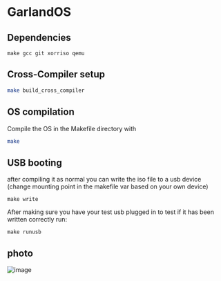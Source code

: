 # GarlandOS
## Dependencies
```
make gcc git xorriso qemu
```
## Cross-Compiler setup
```bash
make build_cross_compiler
```
## OS compilation
Compile the OS in the Makefile directory with
```bash
make
```
## USB booting
after compiling it as normal you can write the iso file to a usb device (change mounting point in the makefile var based on your own device)
```
make write
```
After making sure you have your test usb plugged in to test if it has been written correctly run:
```
make runusb
```
## photo
![image](https://github.com/ernestbedight/GarlandOS/assets/129771554/b1780f62-1d4f-4f12-970b-de214734dad8)
